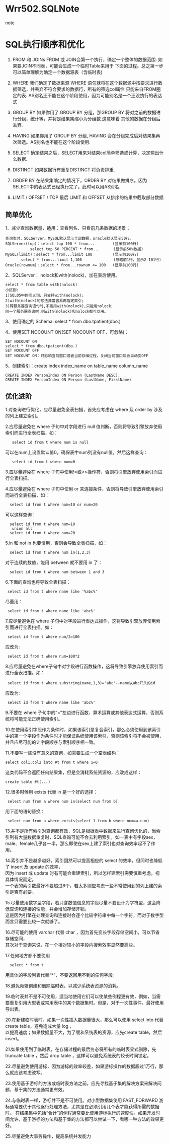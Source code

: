 # Wrr502.SQLNote
note
# SQL执行顺序和优化
1. FROM 和 JOINs
FROM 或 JOIN会第一个执行，确定一个整体的数据范围. 如果要JOIN不同表，可能会生成一个临时Table来用于 下面的过程。总之第一步可以简单理解为确定一个数据源表（含临时表)

2. WHERE
我们确定了数据来源 WHERE 语句就将在这个数据源中按要求进行数据筛选，并丢弃不符合要求的数据行，所有的筛选col属性 只能来自FROM圈定的表. AS别名还不能在这个阶段使用，因为可能别名是一个还没执行的表达式

3. GROUP BY
如果你用了 GROUP BY 分组，那GROUP BY 将对之前的数据进行分组，统计等，并将是结果集缩小为分组数.这意味着 其他的数据在分组后丢弃.

4. HAVING
如果你用了 GROUP BY 分组, HAVING 会在分组完成后对结果集再次筛选。AS别名也不能在这个阶段使用.

5. SELECT
确定结果之后，SELECT用来对结果col简单筛选或计算，决定输出什么数据.

6. DISTINCT
如果数据行有重复DISTINCT 将负责排重.

7. ORDER BY
在结果集确定的情况下，ORDER BY 对结果做排序。因为SELECT中的表达式已经执行完了。此时可以用AS别名.

8. LIMIT / OFFSET /  TOP
最后 LIMIT 和 OFFSET 从排序的结果中截取部分数据

## 简单优化
1、减少查询数据量，适用：查看列名、只看前几条数据的场景；

	查询表时，SQLServer、MySQL默认显示全部数据，oracle默认显示50行。
	SQLServer(top)：select top 100 * from...        (显示前100行) 
	           select top 50 PERCENT * from...      (显示前50%数据)
	MySQL(limit)：select * from...limit 100         (显示前100行)
	       select * from...limit 1,100              (忽略前1行，显示2-101行)
	Oracle(rownum)：select * from...rownum <= 100   (显示前100行)
2、SQLServer：
nolock和with(nolock)，加在表后使用。

	select * from table with(nolock)
	小区别:
	1)SQL05中的同义词，只支持with(nolock);
	2)with(nolock)的写法非常容易再指定索引;	
	3)跨服务器查询语句时,不能用with(nolock),只能用nolock;	
	同一个服务器查询时,则with(nolock)和nolock都可以用。
	
3、使用确定的
Schema: select * from dbo.tpatient(dbo.)

4、使用SET NOCOUNT ON(SET NOCOUNT OFF，可忽略)：
    
    SET NOCOUNT ON  
	select * from dbo.tpatient(dbo.)	
	SET NOCOUNT OFF	
	SET NOCOUNT ON：只影响当前窗口或者当前存储过程，关闭当前窗口后会自动变OFF

5、创建索引：create index index_name on table_name column_name
	
	CREATE INDEX PersonIndex ON Person (LastName DESC);
	CREATE INDEX PersonIndex ON Person (LastName, FirstName)

## 优化进阶
1.对查询进行优化，应尽量避免全表扫描，首先应考虑在 where 及 order by 涉及的列上建立索引。    
    
2.应尽量避免在 where 子句中对字段进行 null 值判断，否则将导致引擎放弃使用索引而进行全表扫描，如：    

       select id from t where num is null    
可以在num上设置默认值0，确保表中num列没有null值，然后这样查询：

       select id from t where num=0    
    
3.应尽量避免在 where 子句中使用!=或<>操作符，否则将引擎放弃使用索引而进行全表扫描。    
    
4.应尽量避免在 where 子句中使用 or 来连接条件，否则将导致引擎放弃使用索引而进行全表扫描，如：    

      select id from t where num=10 or num=20    
可以这样查询：  

      select id from t where num=10    
       union all    
      select id from t where num=20    
    
5.in 和 not in 也要慎用，否则会导致全表扫描，如：    
      
      select id from t where num in(1,2,3)    
对于连续的数值，能用 between 就不要用 in 了：    
      
      select id from t where num between 1 and 3    
    
6.下面的查询也将导致全表扫描：    
     
     select id from t where name like '%abc%'
尽量用：

     select id from t where name like 'abc%'
    
7.应尽量避免在 where 子句中对字段进行表达式操作，这将导致引擎放弃使用索引而进行全表扫描。如：    
     
     select id from t where num/2=100    
应改为:    
     
     select id from t where num=100*2    
    
8.应尽量避免在where子句中对字段进行函数操作，这将导致引擎放弃使用索引而进行全表扫描。如：    
     
     select id from t where substring(name,1,3)='abc'--name以abc开头的id    
应改为:    

     select id from t where name like 'abc%'    
    
9.不要在 where 子句中的“=”左边进行函数、算术运算或其他表达式运算，否则系统将可能无法正确使用索引。    
    
10.在使用索引字段作为条件时，如果该索引是复合索引，那么必须使用到该索引中的第一个字段作为条件时才能保证系统使用该索引，否则该索引将不会被使用，并且应尽可能的让字段顺序与索引顺序相一致。    
    
11.不要写一些没有意义的查询，如需要生成一个空表结构：    

    select col1,col2 into #t from t where 1=0    
这类代码不会返回任何结果集，但是会消耗系统资源的，应改成这样：    

    create table #t(...)    
    
12.很多时候用 exists 代替 in 是一个好的选择：    

     select num from a where num in(select num from b)    
用下面的语句替换：    

     select num from a where exists(select 1 from b where num=a.num)    
    
13.并不是所有索引对查询都有效，SQL是根据表中数据来进行查询优化的，当索引列有大量数据重复时，SQL查询可能不会去利用索引，如一表中有字段sex，male、female几乎各一半，那么即使在sex上建了索引也对查询效率起不了作用。    
    
14.索引并不是越多越好，索引固然可以提高相应的 select 的效率，但同时也降低了 insert 及 update 的效率，    
因为 insert 或 update 时有可能会重建索引，所以怎样建索引需要慎重考虑，视具体情况而定。    
一个表的索引数最好不要超过6个，若太多则应考虑一些不常使用到的列上建的索引是否有必要。    
    
15.尽量使用数字型字段，若只含数值信息的字段尽量不要设计为字符型，这会降低查询和连接的性能，并会增加存储开销。    
这是因为引擎在处理查询和连接时会逐个比较字符串中每一个字符，而对于数字型而言只需要比较一次就够了。    
    
16.尽可能的使用 varchar 代替 char ，因为首先变长字段存储空间小，可以节省存储空间，    
其次对于查询来说，在一个相对较小的字段内搜索效率显然要高些。    
    
17.任何地方都不要使用 
      
      select * from t 
用具体的字段列表代替“*”，不要返回用不到的任何字段。    
    
18.避免频繁创建和删除临时表，以减少系统表资源的消耗。

19.临时表并不是不可使用，适当地使用它们可以使某些例程更有效，例如，当需要重复引用大型表或常用表中的某个数据集时。但是，对于一次性事件，最好使用导出表。    
    
20.在新建临时表时，如果一次性插入数据量很大，那么可以使用 select into 代替 create table，避免造成大量 log ，    
以提高速度；如果数据量不大，为了缓和系统表的资源，应先create table，然后insert。

21.如果使用到了临时表，在存储过程的最后务必将所有的临时表显式删除，先 truncate table ，然后 drop table ，这样可以避免系统表的较长时间锁定。    
    
22.尽量避免使用游标，因为游标的效率较差，如果游标操作的数据超过1万行，那么就应该考虑改写。    
    
23.使用基于游标的方法或临时表方法之前，应先寻找基于集的解决方案来解决问题，基于集的方法通常更有效。

24.与临时表一样，游标并不是不可使用。对小型数据集使用 FAST_FORWARD 游标通常要优于其他逐行处理方法，尤其是在必须引用几个表才能获得所需的数据时。
在结果集中包括“合计”的例程通常要比使用游标执行的速度快。如果开发时间允许，基于游标的方法和基于集的方法都可以尝试一下，看哪一种方法的效果更好。

25.尽量避免大事务操作，提高系统并发能力
